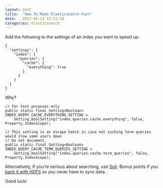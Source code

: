 ```yaml
---
layout: post
title:  "How To Make Elasticsearch Fast"
date:   2017-05-12 12:11:28
categories: elasticsearch
---
```


Add the following to the settings of an index you want to speed up:

	{
	  "settings": {
	    "index": {
	      "queries": {
	        "cache": {
	          "everything": true
	        }
	      }
	    }
	  }
	}

Why?

    // for test purposes only
    public static final Setting<Boolean> INDEX_QUERY_CACHE_EVERYTHING_SETTING =
        Setting.boolSetting("index.queries.cache.everything", false, Property.IndexScope);

    // This setting is an escape hatch in case not caching term queries would slow some users down
    // Do not document.
    public static final Setting<Boolean> INDEX_QUERY_CACHE_TERM_QUERIES_SETTING =
        Setting.boolSetting("index.queries.cache.term_queries", false, Property.IndexScope);

Alternatively, if you're serious about searching, use [Solr](http://lucene.apache.org/solr/). Bonus points if you [back it with HDFS](https://cwiki.apache.org/confluence/display/solr/Running+Solr+on+HDFS) so you never have to sync data.

Good luck!